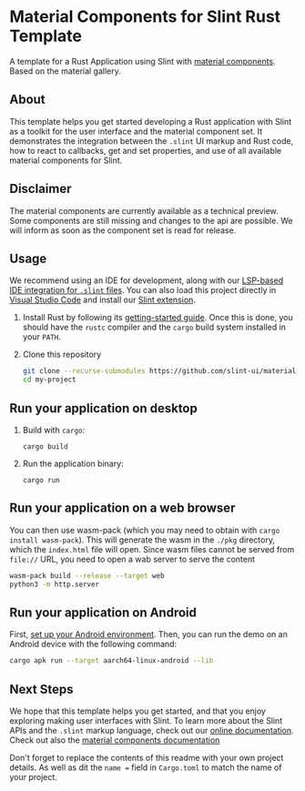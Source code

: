 # Material Components for Slint Rust Template

A template for a Rust Application using Slint with [material components](https://github.com/slint-ui/material-components). Based on the material gallery. 

## About

This template helps you get started developing a Rust application with Slint as a toolkit
for the user interface and the material component set. It demonstrates the integration between the `.slint`
UI markup and Rust code, how to react to callbacks, get and set properties, and use of all available
material components for Slint.

## Disclaimer

The material components are currently available as a technical preview. Some components are still missing and changes to the api
are possible. We will inform as soon as the component set is read for release.

## Usage

We recommend using an IDE for development, along with our [LSP-based IDE integration for `.slint` files](https://github.com/slint-ui/slint/blob/master/tools/lsp/README.md). You can also load this project directly in [Visual Studio Code](https://code.visualstudio.com) and install our [Slint extension](https://marketplace.visualstudio.com/items?itemName=Slint.slint).

1. Install Rust by following its [getting-started guide](https://www.rust-lang.org/learn/get-started).
   Once this is done, you should have the `rustc` compiler and the `cargo` build system installed in your `PATH`.
2. Clone this repository

   ```sh
   git clone --recurse-submodules https://github.com/slint-ui/material-rust-template.git my-project
   cd my-project
   ```

## Run your application on desktop

1. Build with `cargo`:
    ```
    cargo build
    ```

2. Run the application binary:

    ```
    cargo run
    ```

## Run your application on a web browser

You can then use wasm-pack (which you may need to obtain with `cargo install wasm-pack`).
This will generate the wasm in the `./pkg` directory, which the `index.html` file will open.
Since wasm files cannot be served from `file://` URL, you need to open a wab server to serve
the content

```sh
wasm-pack build --release --target web
python3 -m http.server
```

## Run your application on Android

First, [set up your Android environment](https://slint.dev/snapshots/master/docs/rust/slint/android/#building-and-deploying).
Then, you can run the demo on an Android device with the following command:

```sh
cargo apk run --target aarch64-linux-android --lib
```

## Next Steps

We hope that this template helps you get started, and that you enjoy exploring making user interfaces with Slint. To learn more
about the Slint APIs and the `.slint` markup language, check out our [online documentation](https://slint.dev/docs). Check out
also the [material components documentation](https://material.slint.dev/overview/)

Don't forget to replace the contents of this readme with your own project details. As well as dit the `name =` field in `Cargo.toml` to match the name of your
project.
